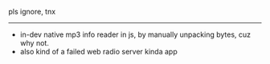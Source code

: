 pls ignore, tnx

---

- in-dev native mp3 info reader in js, by manually unpacking bytes, cuz why not.
- also kind of a failed web radio server kinda app